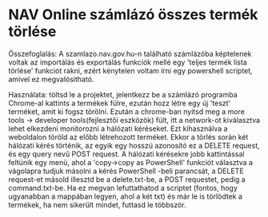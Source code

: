 # NAV Online számlázó összes termék törlése

Összefoglalás:
  A szamlazo.nav.gov.hu-n található számlázóba képtelenek voltak az importálás és exportálás funkciók mellé egy 'teljes termék lista törlése' funkciót rakni, ezért kénytelen voltam írni egy powershell scriptet, amivel ez megvalósitható.
  
Használata: töltsd le a projektet, jelentkezz be a számlázó programba Chrome-al kattints a termékek fülre, ezután hozz létre egy új 'teszt' terméket, amit ki fogsz törölni. Ezután a chrome-ban nyitsd meg a more tools -> developer tools(fejlesztői eszközök) fült, itt a network-ot kiválasztva lehet elkezdeni monitorozni a hálózati kéréseket. Ezt kihasználva a weboldalon töröld az előbb létrehozott terméket. Ekkor a törlés során két hálózati kérés történik, az egyik egy hosszú azonosító ez a DELETE request, és egy query nevű POST request. A hálózati kérésekre jobb kattintással feltünik egy menü, ahol a 'copy->copy as PowerShell' funkciót választva a vágolapra tudjuk másolni a kérés PowerShell -beli parancsát, a DELETE request-et másold illesztd be a delete.txt-be, a POST requestet, pedig a command.txt-be. Ha ez megvan lefuttathatod a scriptet (fontos, hogy ugyanabban a mappában legyen, ahol a két txt) és már le is törlödtek a termékek, ha nem sikerült mindet, futtasd le többször.
